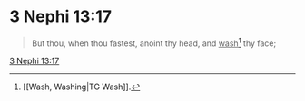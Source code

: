 # 3 Nephi 13:17

> But thou, when thou fastest, anoint thy head, and <u>wash</u>[^a] thy face;

[3 Nephi 13:17](https://www.churchofjesuschrist.org/study/scriptures/bofm/3-ne/13?lang=eng&id=p17#p17)


[^a]: [[Wash, Washing|TG Wash]].  
